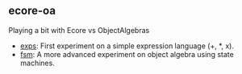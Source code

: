 ecore-oa
--------

Playing a bit with Ecore vs ObjectAlgebras

  * [exps](./exps): First experiment on a simple expression language (+, *, x).
  * [fsm](./fsm): A more advanced experiment on object algebra using state machines.  
